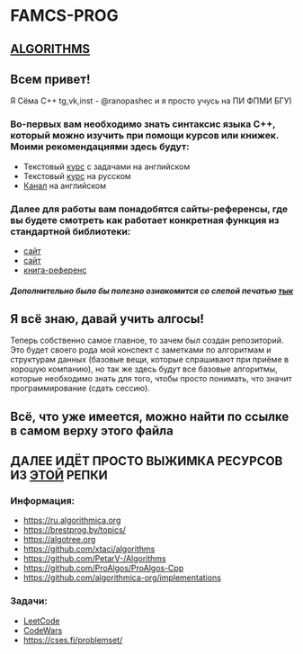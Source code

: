 
# FAMCS-PROG
## [ALGORITHMS](https://github.com/ranopashec/FAMCS-PROG/blob/main/ALGORITHMS.md)

## Всем привет!
Я Сёма C++ tg,vk,inst - @ranopashec и я просто учусь на ПИ ФПМИ БГУ)
### Во-первых вам необходимо знать синтаксис языка C++, который можно изучить при помощи курсов или книжек. Моими рекомендациями здесь будут:
- Текстовый [курс](https://www.learncpp.com) с задачами на английском
- Текстовый [курс](https://ravesli.com/uroki-cpp/) на русском
- [Канал](https://www.youtube.com/playlist?list=PLlrATfBNZ98dudnM48yfGUldqGD0S4FFb) на английском
### Далее для работы вам понадобятся сайты-референсы, где вы будете смотреть как работает конкретная функция из стандартной библиотеки:
-  [сайт](https://en.cppreference.com/w/)
-  [сайт](https://cplusplus.com/reference/)
-  [книга-референс](https://books.goalkicker.com/CPlusPlusBook/)
##### Дополнительно было бы полезно ознакомится со слепой печатью [тык](https://www.typingstudy.com/list_of_free_touch_typing_software_and_online_resources)

## Я всё знаю, давай учить алгосы!
Теперь собственно самое главное, то зачем был создан репозиторий. Это будет своего рода мой конспект с заметками по алгоритмам и структурам данных (базовые вещи, которые спрашивают при приёме в хорошую компанию), но так же здесь будут все базовые алгоритмы, которые необходимо знать для того, чтобы просто понимать, что значит программирование (сдать сессию).
## Всё, что уже имеется, можно найти по ссылке в самом верху этого файла


## ДАЛЕЕ ИДЁТ ПРОСТО ВЫЖИМКА РЕСУРСОВ ИЗ [ЭТОЙ](https://github.com/tayllan/awesome-algorithms#websites) РЕПКИ

### Информация:
- https://ru.algorithmica.org
- https://brestprog.by/topics/
- https://algotree.org
- https://github.com/xtaci/algorithms
- https://github.com/PetarV-/Algorithms
- https://github.com/ProAlgos/ProAlgos-Cpp
- https://github.com/algorithmica-org/implementations
### Задачи:
- [LeetCode](https://leetcode.com)
- [CodeWars](https://www.codewars.com)
- https://cses.fi/problemset/




